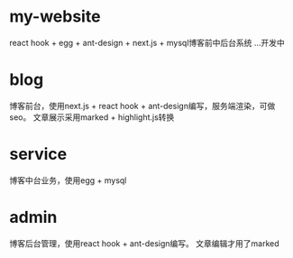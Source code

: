 # my-website
react hook + egg + ant-design + next.js + mysql博客前中后台系统  ...开发中

# blog
  博客前台，使用next.js + react hook + ant-design编写，服务端渲染，可做seo。
  文章展示采用marked + highlight.js转换

# service
  博客中台业务，使用egg + mysql

# admin
  博客后台管理，使用react hook + ant-design编写。
  文章编辑才用了marked